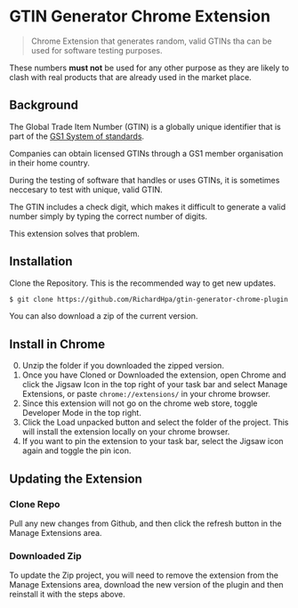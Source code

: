 # GTIN Generator Chrome Extension
> Chrome Extension that generates random, valid GTINs tha can be used for software testing purposes.

These numbers **must not** be used for any other purpose as they are likely to clash with real products that are already used in the market place.

## Background

The Global Trade Item Number (GTIN) is a globally unique identifier that is part of the [GS1 System of standards](https://www.gs1.org/standards).

Companies can obtain licensed GTINs through a GS1 member organisation in their home country.

During the testing of software that handles or uses GTINs, it is sometimes neccesary to test with unique, valid GTIN.

The GTIN includes a check digit, which makes it difficult to generate a valid number simply by typing the correct number of digits.

This extension solves that problem.

## Installation

Clone the Repository. This is the recommended way to get new updates.

```sh
$ git clone https://github.com/RichardHpa/gtin-generator-chrome-plugin.git
```

You can also download a zip of the current version.

## Install in Chrome

0. Unzip the folder if you downloaded the zipped version.
1. Once you have Cloned or Downloaded the extension, open Chrome and click the Jigsaw Icon in the top right of your task bar and select Manage Extensions, or paste `chrome://extensions/` in your chrome browser.
2. Since this extension will not go on the chrome web store, toggle Developer Mode in the top right.
3. Click the Load unpacked button and select the folder of the project. This will install the extension locally on your chrome browser.
4. If you want to pin the extension to your task bar, select the Jigsaw icon again and toggle the pin icon.

## Updating the Extension

### Clone Repo
Pull any new changes from Github, and then click the refresh button in the Manage Extensions area.

### Downloaded Zip
To update the Zip project, you will need to remove the extension from the Manage Extensions area, download the new version of the plugin and then reinstall it with the steps above.
